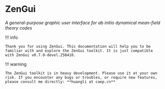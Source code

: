 # ZenGui

*A general-purpose graphic user interface for ab initio dynamical mean-field theory codes*

!!! info

    Thank you for using ZenGui. This documentation will help you to be familiar with and explore the ZenGui toolkit. It is just compatible with ZenGui v0.7.0-devel.250410.

!!! warning

    The ZenGui toolkit is in heavy development. Please use it at your own risk. If you encounter any bugs or troubles, or require new features, please consult me directly: **huangli at caep.cn**
